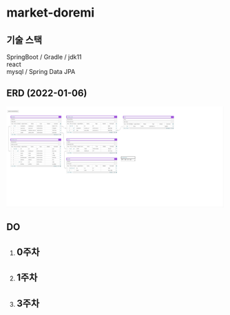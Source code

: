 # market-doremi

## 기술 스택
SpringBoot / Gradle / jdk11  
react  
mysql / Spring Data JPA


## ERD (2022-01-06) 
<img src="doc\erd\doremi-market_20220106.png">  

## DO  
1. 0주차
    ---
2. 1주차
    ---
3. 3주차
    ---
